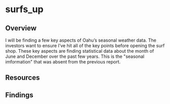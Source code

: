 # surfs_up

## Overview
I will be finding a few key aspects of Oahu’s seasonal weather data. The investors want to ensure I’ve hit all of the key points before opening the surf shop. These key aspects are finding statistical data about the month of June and December over the past few years. This is the "seasonal imformation" that was absent from the previous report.

## Resources


## Findings
